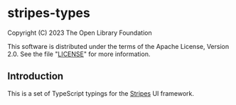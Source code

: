 # stripes-types

Copyright (C) 2023 The Open Library Foundation

This software is distributed under the terms of the Apache License,
Version 2.0. See the file "[LICENSE](LICENSE)" for more information.

## Introduction

This is a set of TypeScript typings for the [Stripes](https://github.com/folio-org/stripes/) UI framework.

